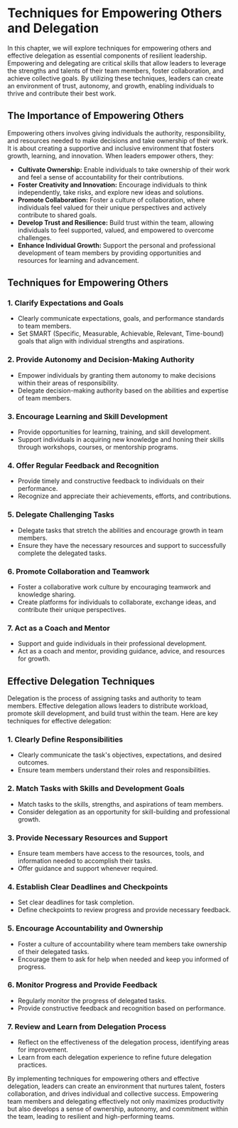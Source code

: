 Techniques for Empowering Others and Delegation
========================================================

In this chapter, we will explore techniques for empowering others and effective delegation as essential components of resilient leadership. Empowering and delegating are critical skills that allow leaders to leverage the strengths and talents of their team members, foster collaboration, and achieve collective goals. By utilizing these techniques, leaders can create an environment of trust, autonomy, and growth, enabling individuals to thrive and contribute their best work.

**The Importance of Empowering Others**
---------------------------------------

Empowering others involves giving individuals the authority, responsibility, and resources needed to make decisions and take ownership of their work. It is about creating a supportive and inclusive environment that fosters growth, learning, and innovation. When leaders empower others, they:

* **Cultivate Ownership:** Enable individuals to take ownership of their work and feel a sense of accountability for their contributions.
* **Foster Creativity and Innovation:** Encourage individuals to think independently, take risks, and explore new ideas and solutions.
* **Promote Collaboration:** Foster a culture of collaboration, where individuals feel valued for their unique perspectives and actively contribute to shared goals.
* **Develop Trust and Resilience:** Build trust within the team, allowing individuals to feel supported, valued, and empowered to overcome challenges.
* **Enhance Individual Growth:** Support the personal and professional development of team members by providing opportunities and resources for learning and advancement.

**Techniques for Empowering Others**
------------------------------------

### 1. **Clarify Expectations and Goals**

* Clearly communicate expectations, goals, and performance standards to team members.
* Set SMART (Specific, Measurable, Achievable, Relevant, Time-bound) goals that align with individual strengths and aspirations.

### 2. **Provide Autonomy and Decision-Making Authority**

* Empower individuals by granting them autonomy to make decisions within their areas of responsibility.
* Delegate decision-making authority based on the abilities and expertise of team members.

### 3. **Encourage Learning and Skill Development**

* Provide opportunities for learning, training, and skill development.
* Support individuals in acquiring new knowledge and honing their skills through workshops, courses, or mentorship programs.

### 4. **Offer Regular Feedback and Recognition**

* Provide timely and constructive feedback to individuals on their performance.
* Recognize and appreciate their achievements, efforts, and contributions.

### 5. **Delegate Challenging Tasks**

* Delegate tasks that stretch the abilities and encourage growth in team members.
* Ensure they have the necessary resources and support to successfully complete the delegated tasks.

### 6. **Promote Collaboration and Teamwork**

* Foster a collaborative work culture by encouraging teamwork and knowledge sharing.
* Create platforms for individuals to collaborate, exchange ideas, and contribute their unique perspectives.

### 7. **Act as a Coach and Mentor**

* Support and guide individuals in their professional development.
* Act as a coach and mentor, providing guidance, advice, and resources for growth.

**Effective Delegation Techniques**
-----------------------------------

Delegation is the process of assigning tasks and authority to team members. Effective delegation allows leaders to distribute workload, promote skill development, and build trust within the team. Here are key techniques for effective delegation:

### 1. **Clearly Define Responsibilities**

* Clearly communicate the task's objectives, expectations, and desired outcomes.
* Ensure team members understand their roles and responsibilities.

### 2. **Match Tasks with Skills and Development Goals**

* Match tasks to the skills, strengths, and aspirations of team members.
* Consider delegation as an opportunity for skill-building and professional growth.

### 3. **Provide Necessary Resources and Support**

* Ensure team members have access to the resources, tools, and information needed to accomplish their tasks.
* Offer guidance and support whenever required.

### 4. **Establish Clear Deadlines and Checkpoints**

* Set clear deadlines for task completion.
* Define checkpoints to review progress and provide necessary feedback.

### 5. **Encourage Accountability and Ownership**

* Foster a culture of accountability where team members take ownership of their delegated tasks.
* Encourage them to ask for help when needed and keep you informed of progress.

### 6. **Monitor Progress and Provide Feedback**

* Regularly monitor the progress of delegated tasks.
* Provide constructive feedback and recognition based on performance.

### 7. **Review and Learn from Delegation Process**

* Reflect on the effectiveness of the delegation process, identifying areas for improvement.
* Learn from each delegation experience to refine future delegation practices.

By implementing techniques for empowering others and effective delegation, leaders can create an environment that nurtures talent, fosters collaboration, and drives individual and collective success. Empowering team members and delegating effectively not only maximizes productivity but also develops a sense of ownership, autonomy, and commitment within the team, leading to resilient and high-performing teams.
